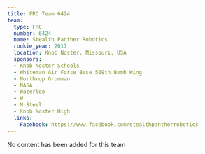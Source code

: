 ```yaml
---
title: FRC Team 6424
team:
  type: FRC
  number: 6424
  name: Stealth Panther Robotics
  rookie_year: 2017
  location: Knob Noster, Missouri, USA
  sponsors:
  - Knob Noster Schools
  - Whiteman Air Force Base 509th Bomb Wing
  - Northrop Grumman
  - NASA
  - Waterloo
  - W
  - M Steel
  - Knob Noster High
  links:
    Facebook: https://www.facebook.com/stealthpantherrobotics
---
```


No content has been added for this team